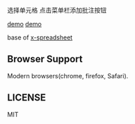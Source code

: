 选择单元格
点击菜单栏添加批注按钮 


[demo](http://demo.haoji.me/2017/02/08-js-xlsx/)
[demo](http://blog.haoji.me/js-excel.html)

base of [x-spreadsheet](https://github.com/myliang/x-spreadsheet)
## Browser Support

Modern browsers(chrome, firefox, Safari).

## LICENSE

MIT
